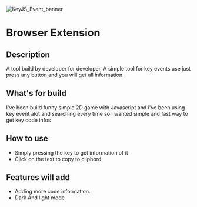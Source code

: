 ![KeyJS_Event_banner](https://user-images.githubusercontent.com/93380259/179065676-075563a6-d0ba-44d2-9b6e-7dc27eb91708.png)
# Browser Extension

## Description
A tool build by developer for developer, A simple tool for key events use just press any button and you will get all information.

## What's for build
I've been build funny simple 2D game with Javascript and i've been using key event alot and searching every time
so i wanted simple and fast way to get key code infos

## How to use
* Simply pressing the key to get information of it
* Click on the text to copy to clipbord

## Features will add
* Adding more code information.
* Dark And light mode
